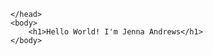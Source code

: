 <!DOCTYPE html>
<html> 
    <head>
        <title>Hello World,</title>
    
    </head>
    <body>
        <h1>Hello World! I'm Jenna Andrews</h1>
    </body>
</html>
